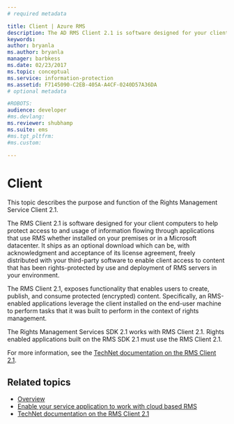 ```yaml
---
# required metadata

title: Client | Azure RMS
description: The AD RMS Client 2.1 is software designed for your client computers to help protect access to and usage of information
keywords:
author: bryanla
ms.author: bryanla
manager: barbkess
ms.date: 02/23/2017
ms.topic: conceptual
ms.service: information-protection
ms.assetid: F7145090-C2EB-405A-A4CF-0240D57A36DA
# optional metadata

#ROBOTS:
audience: developer
#ms.devlang:
ms.reviewer: shubhamp
ms.suite: ems
#ms.tgt_pltfrm:
#ms.custom:

---
```


# Client

This topic describes the purpose and function of the Rights Management Service Client 2.1.

The RMS Client 2.1 is software designed for your client computers to help protect access to and usage of information flowing through applications that use RMS whether installed on your premises or in a Microsoft datacenter. It ships as an optional download which can be, with acknowledgment and acceptance of its license agreement, freely distributed with your third-party software to enable client access to content that has been rights-protected by use and deployment of RMS servers in your environment.

The RMS Client 2.1, exposes functionality that enables users to create, publish, and consume protected (encrypted) content. Specifically, an RMS-enabled applications leverage the client installed on the end-user machine to perform tasks that it was built to perform in the context of rights management.

The Rights Management Services SDK 2.1 works with RMS Client 2.1. Rights enabled applications built on the RMS SDK 2.1 must use the RMS Client 2.1.

For more information, see the [TechNet documentation on the RMS Client 2.1](https://TechNet.Microsoft.Com/library/jj159267(WS.10).aspx).

## Related topics

* [Overview](ad-rms-overview.md)
* [Enable your service application to work with cloud based RMS](how-to-use-file-api-with-aadrm-cloud.md)
* [TechNet documentation on the RMS Client 2.1](https://technet.microsoft.com/library/jj159267(WS.10).aspx)
